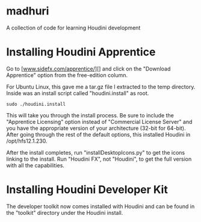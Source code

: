 # madhuri

A collection of code for learning Houdini development

# Installing Houdini Apprentice

Go to [www.sidefx.com/apprentice/][] and click on the "Download Apprentice" option from the free-edition column.  

For Ubuntu Linux, this gave me a tar.gz file I extracted to the temp directory.  Inside was an install script called "houdini.install" as root.  

    sudo ./houdini.install

This will take you through the install process.  Be sure to include the "Apprentice Licensing" option instead of "Commercial License Server" and you have the appropriate version of your architecture (32-bit for 64-bit).  After going through the rest of the default options, this installed Houdini in /opt/hfs12.1.230.  

After the install completes, run "installDesktopIcons.py" to get the icons linking to the install.  Run "Houdini FX", not "Houdini", to get the full version with all the capabilities.  

# Installing Houdini Developer Kit

The developer toolkit now comes installed with Houdini and can be found in the "toolkit" directory under the Houdini install.  


